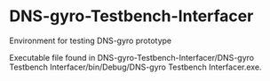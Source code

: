 # DNS-gyro-Testbench-Interfacer
Environment for testing DNS-gyro prototype

Executable file found in DNS-gyro-Testbench-Interfacer/DNS-gyro Testbench Interfacer/bin/Debug/DNS-gyro Testbench Interfacer.exe.

